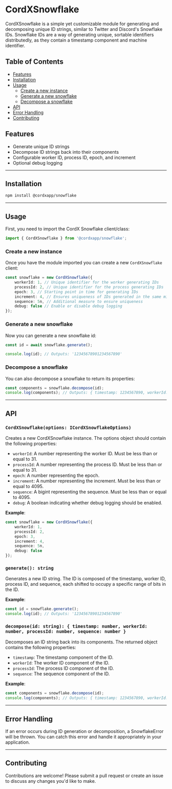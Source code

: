 # CordXSnowflake
CordXSnowflake is a simple yet customizable module for generating and decomposing unique ID strings, similar to Twitter and Discord's Snowflake IDs. 
Snowflake IDs are a way of generating unique, sortable identifiers distributedly, as they contain a timestamp component and machine identifier.

## Table of Contents
- [Features](#features)
- [Installation](#installation)
- [Usage](#usage)
  - [Create a new instance](#create-a-new-instance)
  - [Generate a new snowflake](#generate-a-new-snowflake)
  - [Decompose a snowflake](#decompose-a-snowflake)
- [API](#api)
- [Error Handling](#error-handling)
- [Contributing](#contributing)

## Features
- Generate unique ID strings
- Decompose ID strings back into their components
- Configurable worker ID, process ID, epoch, and increment
- Optional debug logging

---

## Installation

```bash
npm install @cordxapp/snowflake
```

---

## Usage 
First, you need to import the CordX Snowflake client/class:

```ts
import { CordXSnowflake } from '@cordxapp/snowflake';
```

### Create a new instance
Once you have the module imported you can create a new `CordXSnowflake` client:

```ts
const snowflake = new CordXSnowflake({
    workerId: 1, // Unique identifier for the worker generating IDs
    processId: 2, // Unique identifier for the process generating IDs
    epoch: 3, // Starting point in time for generating IDs
    increment: 4, // Ensures uniqueness of IDs generated in the same millisecond
    sequence: 5n, // Additional measure to ensure uniqueness
    debug: false // Enable or disable debug logging
});
```

### Generate a new snowflake
Now you can generate a new snowflake id:

```ts
const id = await snowflake.generate();

console.log(id); // Outputs: '12345678901234567890'
```

### Decompose a snowflake
You can also decompose a snowflake to return its properties:

```ts
const components = snowflake.decompose(id);
console.log(components); // Outputs: { timestamp: 1234567890, workerId: 1, processId: 2, sequence: 5 }
```

---

## API

### `CordXSnowflake(options: ICordXSnowflakeOptions)`
Creates a new CordXSnowflake instance. The options object should contain the following properties:
- `workerId`: A number representing the worker ID. Must be less than or equal to 31.
- `processId`: A number representing the process ID. Must be less than or equal to 31.
- `epoch`: A number representing the epoch.
- `increment`: A number representing the increment. Must be less than or equal to 4095.
- `sequence`: A bigint representing the sequence. Must be less than or equal to 4095.
- `debug`: A boolean indicating whether debug logging should be enabled.

**Example**:

```ts
const snowflake = new CordXSnowflake({
    workerId: 1,
    processId: 2,
    epoch: 3,
    increment: 4,
    sequence: 5n,
    debug: false
});
```

### `generate(): string`
Generates a new ID string. The ID is composed of the timestamp, worker ID, process ID, and sequence, 
each shifted to occupy a specific range of bits in the ID.

**Example**:
```ts
const id = snowflake.generate();
console.log(id); // Outputs: '12345678901234567890'
```

### `decompose(id: string): { timestamp: number, workerId: number, processId: number, sequence: number }`
Decomposes an ID string back into its components. The returned object contains the following properties:
- `timestamp`: The timestamp component of the ID.
- `workerId`: The worker ID component of the ID.
- `processId`: The process ID component of the ID.
- `sequence`: The sequence component of the ID.

**Example**:
```ts
const components = snowflake.decompose(id);
console.log(components); // Outputs: { timestamp: 1234567890, workerId: 1, processId: 2, sequence: 5 }
```

---

## Error Handling
If an error occurs during ID generation or decomposition, a SnowflakeError will be thrown. You can catch this error and handle it appropriately in your application.

---

## Contributing
Contributions are welcome! Please submit a pull request or create an issue to discuss any changes you'd like to make.

